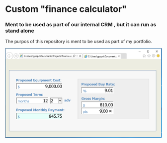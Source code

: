 # Custom "finance calculator"

### Ment to be used as part of our internal CRM , but it can run as stand alone 

The purpos of this repository is ment to be used as part of my portfolio.

![alt tag](https://github.com/radupopa2010/portfolio/blob/master/finance-calculator/finance-calculator.PNG)
